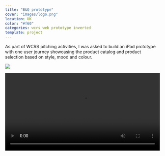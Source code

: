 ```yaml
---
title: "B&Q prototype"
cover: "images/logo.png"
location: UK
color: "#f60"
categories: wcrs web prototype inverted
template: project
---
```


As part of WCRS pitching activities, I was asked to build an iPad prototype with one user journey showcasing the product catalog and product selection based on style, mood and colour.

![](/work/bandq/images/1.jpg)

<video width="100%" controls>
    <source src="/work/bandq/images/bandq.mp4" type="video/mp4" />
</video>
